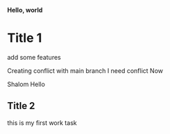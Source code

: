 **Hello, world**

# Title 1

add some features

Creating conflict with main branch
I need conflict
Now

Shalom
Hello

## Title 2

this is my first work task


